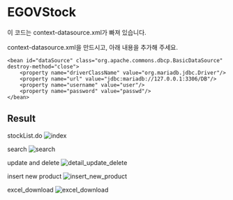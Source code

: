 # EGOVStock

이 코드는 context-datasource.xml가 빠져 있습니다.

context-datasource.xml을 만드시고, 아래 내용을 추가해 주세요.

<?xml version="1.0" encoding="UTF-8"?>
<beans xmlns="http://www.springframework.org/schema/beans" xmlns:xsi="http://www.w3.org/2001/XMLSchema-instance"
	xmlns:jdbc="http://www.springframework.org/schema/jdbc"
	xsi:schemaLocation="http://www.springframework.org/schema/beans http://www.springframework.org/schema/beans/spring-beans-4.0.xsd
        http://www.springframework.org/schema/jdbc  http://www.springframework.org/schema/jdbc/spring-jdbc-4.0.xsd">
        
        
    <bean id="dataSource" class="org.apache.commons.dbcp.BasicDataSource" destroy-method="close">
        <property name="driverClassName" value="org.mariadb.jdbc.Driver"/>
        <property name="url" value="jdbc:mariadb://127.0.0.1:3306/DB"/>
        <property name="username" value="user"/>
        <property name="password" value="passwd"/>
    </bean>

    
</beans>

## Result

stockList.do
![index](https://github.com/whiteout367/EGOVStock/assets/75378861/38e04784-9593-4ff5-afad-c01939ddbb1e)

search
![search](https://github.com/whiteout367/EGOVStock/assets/75378861/ed9f1611-dc8c-46f1-9e63-9f93b3acd3d7)

update and delete
![detail_update_delete](https://github.com/whiteout367/EGOVStock/assets/75378861/2a6e4286-5fc6-44bb-9dcb-d21828f01acc)

insert new product
![insert_new_product](https://github.com/whiteout367/EGOVStock/assets/75378861/f845c186-b24d-4a15-b96d-d94ba8799c13)

excel_download
![excel_download](https://github.com/whiteout367/EGOVStock/assets/75378861/5ac2bc6d-4d21-4b4d-a122-c14eb7ea2d13)

